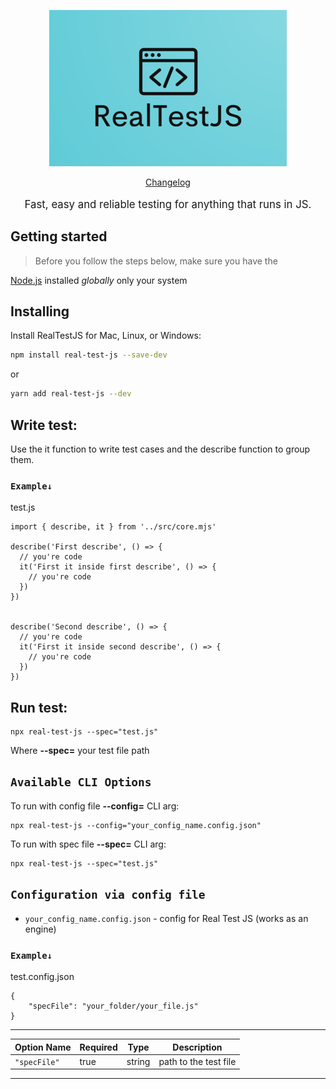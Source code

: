<p align="center">
  <a href="./logo/logo.png">
    <picture>
      <img alt="RealTestJS" src="./logo/logo.png">
    </picture>    
  </a>
</p>

<p align="center">
  <a href="./CHANGELOG.md">Changelog</a> 
</p>
<p align="center" style="font-size:120%;">
  Fast, easy and reliable testing for anything that runs in JS.
</p>

## Getting started

> Before you follow the steps below, make sure you have the

[Node.js](https://nodejs.org/en/download/) installed _globally_ only your system

## Installing

Install RealTestJS for Mac, Linux, or Windows:

```bash
npm install real-test-js --save-dev
```

or

```bash
yarn add real-test-js --dev
```

## Write test:

Use the it function to write test cases and the describe function to group them.

### `Example↓`

test.js

```
import { describe, it } from '../src/core.mjs'

describe('First describe', () => {
  // you're code
  it('First it inside first describe', () => {
    // you're code
  })
})


describe('Second describe', () => {
  // you're code
  it('First it inside second describe', () => {
    // you're code
  })
})
```

## Run test:

```
npx real-test-js --spec="test.js"
```

Where **--spec=** your test file path

## `Available CLI Options`

To run with config file **--config=** CLI arg:

```
npx real-test-js --config="your_config_name.config.json"
```

To run with spec file **--spec=** CLI arg:

```
npx real-test-js --spec="test.js"
```

## `Configuration via config file`

- `your_config_name.config.json` - config for Real Test JS (works as an engine)

### `Example↓`

test.config.json

```
{
    "specFile": "your_folder/your_file.js"
}
```

---

| Option Name  | Required | Type   | Description           |
| ------------ | -------- | ------ | --------------------- |
| `"specFile"` | true     | string | path to the test file |

---
